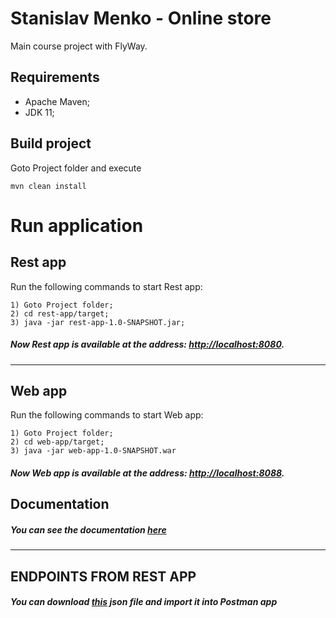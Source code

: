 # Stanislav Menko - Online store
Main course project with FlyWay.

## Requirements

* Apache Maven;
* JDK 11;


## Build project 
Goto Project folder and execute  
    
    mvn clean install
   
# Run application

## Rest app

Run the following commands to start Rest app:

    1) Goto Project folder;  
    2) cd rest-app/target;  
    3) java -jar rest-app-1.0-SNAPSHOT.jar;  

##### Now Rest app is available at the address: [http://localhost:8080](http://localhost:8080).
---
## Web app

Run the following commands to start Web app:

    1) Goto Project folder;  
    2) cd web-app/target;  
    3) java -jar web-app-1.0-SNAPSHOT.war  

##### Now Web app is available at the address: [http://localhost:8088](http://localhost:8088).

## Documentation

##### You can see the documentation [here](documentation/ProjectDescription.md)
---
## ENDPOINTS FROM REST APP

##### You can download [this](documentation/Postman%20collection/Online%20store.postman_collection.json) json file and import it into Postman app 

